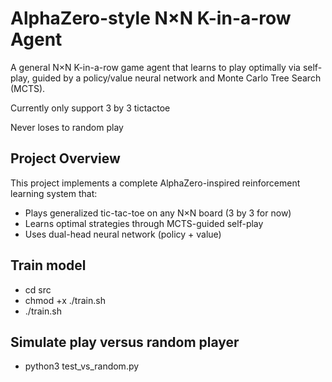 # AlphaZero-style N×N K-in-a-row Agent

A general N×N K-in-a-row game agent that learns to play optimally via self-play, guided by a policy/value neural network and Monte Carlo Tree Search (MCTS).

Currently only support 3 by 3 tictactoe

Never loses to random play

## Project Overview

This project implements a complete AlphaZero-inspired reinforcement learning system that:
- Plays generalized tic-tac-toe on any N×N board (3 by 3 for now)
- Learns optimal strategies through MCTS-guided self-play
- Uses dual-head neural network (policy + value)

## Train model
- cd src
- chmod +x ./train.sh
- ./train.sh

## Simulate play versus random player
- python3 test_vs_random.py


